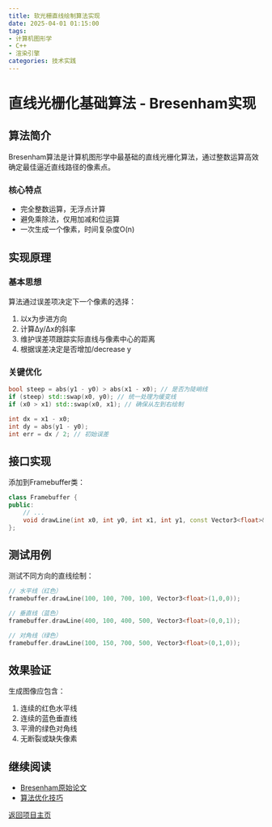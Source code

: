 ```yaml
---
title: 软光栅直线绘制算法实现
date: 2025-04-01 01:15:00  
tags:
- 计算机图形学  
- C++
- 渲染引擎
categories: 技术实践
---
```


# 直线光栅化基础算法 - Bresenham实现

## 算法简介
Bresenham算法是计算机图形学中最基础的直线光栅化算法，通过整数运算高效确定最佳逼近直线路径的像素点。

### 核心特点
- 完全整数运算，无浮点计算
- 避免乘除法，仅用加减和位运算
- 一次生成一个像素，时间复杂度O(n)

## 实现原理

### 基本思想
算法通过误差项决定下一个像素的选择：
1. 以x为步进方向
2. 计算Δy/Δx的斜率
3. 维护误差项跟踪实际直线与像素中心的距离
4. 根据误差决定是否增加/decrease y

### 关键优化
```cpp
bool steep = abs(y1 - y0) > abs(x1 - x0); // 是否为陡峭线
if (steep) std::swap(x0, y0); // 统一处理为缓变线
if (x0 > x1) std::swap(x0, x1); // 确保从左到右绘制

int dx = x1 - x0;
int dy = abs(y1 - y0);
int err = dx / 2; // 初始误差
```

## 接口实现

添加到Framebuffer类：
```cpp
class Framebuffer {
public:
    // ...
    void drawLine(int x0, int y0, int x1, int y1, const Vector3<float>& color);
};
```

## 测试用例

测试不同方向的直线绘制：
```cpp
// 水平线（红色）
framebuffer.drawLine(100, 100, 700, 100, Vector3<float>(1,0,0));

// 垂直线（蓝色）  
framebuffer.drawLine(400, 100, 400, 500, Vector3<float>(0,0,1));

// 对角线（绿色）
framebuffer.drawLine(100, 150, 700, 500, Vector3<float>(0,1,0));
```

## 效果验证
生成图像应包含：
1. 连续的红色水平线
2. 连续的蓝色垂直线
3. 平滑的绿色对角线
4. 无断裂或缺失像素

## 继续阅读
- [Bresenham原始论文](http://www.cs.unc.edu/~mcmillan/comp136/Lecture6/Lines.html)
- [算法优化技巧](https://www.cs.helsinki.fi/group/goa/viewing/leikkaus/linealg.html)

[返回项目主页](../)
